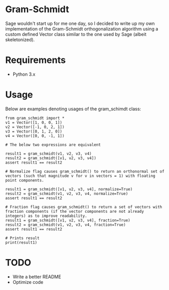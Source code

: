 # Gram-Schmidt

Sage wouldn't start up for me one day, so I decided to write up my own implementation of the Gram-Schmidt orthogonalization algorithm using a custom defined Vector class similar to the one used by Sage (albeit skeletonized).  

# Requirements

* Python 3.x

# Usage

Below are examples denoting usages of the gram_schimdt class:

    from gram_schmidt import *
    v1 = Vector([1, 0, 0, 1])
    v2 = Vector([-1, 0, 2, 1])
    v3 = Vector([0, 1, 2, 0])
    v4 = Vector([0, 0, -1, 1])

    # The below two expressions are equivalent

    result1 = gram_schmidt(v1, v2, v3, v4)
    result2 = gram_schmidt([v1, v2, v3, v4])
    assert result1 == result2

    # Normalize flag causes gram_schmidt() to return an orthonormal set of vectors (such that magnitude v for v in vectors = 1) with floating point components.

    result1 = gram_schmidt([v1, v2, v3, v4], normalize=True)
    result2 = gram_schmidt(v1, v2, v3, v4, normalize=True)
    assert result1 == result2

    # Fraction flag causes gram_schmidt() to return a set of vectors with fraction components (if the vector components are not already integers) as to improve readability.
    result1 = gram_schmidt([v1, v2, v3, v4], fraction=True)
    result2 = gram_schmidt(v1, v2, v3, v4, fraction=True)
    assert result1 == result2

    # Prints result
    print(result1)

# TODO

* Write a better README
* Optimize code









